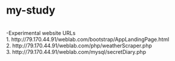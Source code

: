 # my-study
<br />
-Experimental website URLs  <br />
1. http://79.170.44.91/weblab.com/bootstrap/AppLandingPage.html  <br />
2. http://79.170.44.91/weblab.com/php/weatherScraper.php  <br />
3. http://79.170.44.91/weblab.com/mysql/secretDiary.php  <br />
<br />

